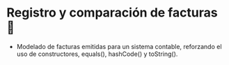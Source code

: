 # Registro y comparación de facturas 📄
- Modelado de facturas emitidas para un sistema contable, reforzando el uso de constructores, equals(), hashCode() y toString().
